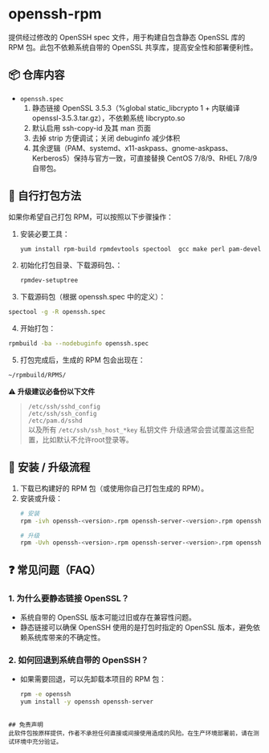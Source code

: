 # openssh-rpm

提供经过修改的 OpenSSH spec 文件，用于构建自包含静态 OpenSSL 库的 RPM 包。此包不依赖系统自带的 OpenSSL 共享库，提高安全性和部署便利性。

## 📦 仓库内容
- `openssh.spec`  
  1. 静态链接 OpenSSL 3.5.3（%global static_libcrypto 1 + 内联编译 openssl-3.5.3.tar.gz），不依赖系统 libcrypto.so
  2. 默认启用 ssh-copy-id 及其 man 页面
  3. 去掉 strip 方便调试；关闭 debuginfo 减少体积
  4. 其余逻辑（PAM、systemd、x11-askpass、gnome-askpass、Kerberos5）保持与官方一致，可直接替换 CentOS 7/8/9、RHEL 7/8/9 自带包。

## 🔧 自行打包方法
如果你希望自己打包 RPM，可以按照以下步骤操作：

1. 安装必要工具：
   ```bash
   yum install rpm-build rpmdevtools spectool  gcc make perl pam-devel krb5-devel imake gtk2-devel -y
   ```
2. 初始化打包目录、下载源码包、：
   ```bash
   rpmdev-setuptree
   ```
3. 下载源码包（根据 openssh.spec 中的定义）：
  ```bash
  spectool -g -R openssh.spec
```
4. 开始打包：
  ```bash
  rpmbuild -ba --nodebuginfo openssh.spec
```
5. 打包完成后，生成的 RPM 包会出现在：
  ```bash
  ~/rpmbuild/RPMS/
```
⚠️ **升级建议必备份以下文件**  
> `/etc/ssh/sshd_config`  
> `/etc/ssh/ssh_config`  
> `/etc/pam.d/sshd`  
> 以及所有 `/etc/ssh/ssh_host_*key` 私钥文件
升级通常会尝试覆盖这些配置，比如默认不允许root登录等。

## 🚀 安装 / 升级流程

1. 下载已构建好的 RPM 包（或使用你自己打包生成的 RPM）。
2. 安装或升级：
   ```bash
   # 安装
   rpm -ivh openssh-<version>.rpm openssh-server-<version>.rpm openssh-client-<version>.rpm 

   # 升级
   rpm -Uvh openssh-<version>.rpm openssh-server-<version>.rpm openssh-client-<version>.rpm
   ```
   
## ❓ 常见问题（FAQ）

### 1. 为什么要静态链接 OpenSSL？
- 系统自带的 OpenSSL 版本可能过旧或存在兼容性问题。
- 静态链接可以确保 OpenSSH 使用的是打包时指定的 OpenSSL 版本，避免依赖系统库带来的不确定性。

### 2. 如何回退到系统自带的 OpenSSH？
- 如果需要回退，可以先卸载本项目的 RPM 包：
  ```bash
  rpm -e openssh
  yum install -y openssh openssh-server
```

## 免责声明
此软件包按原样提供，作者不承担任何直接或间接使用造成的风险。在生产环境部署前，请在测试环境中充分验证。
